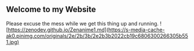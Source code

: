 ## Welcome to my Website

Please excuse the mess while we get this thing up and running.
![https://zenodev.github.io/Zenanime1.md](https://s-media-cache-ak0.pinimg.com/originals/2e/2b/3b/2e2b3b2022cb19c6806300266305b551.jpg)
